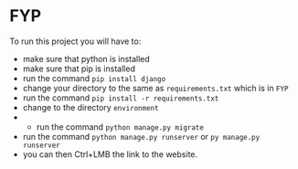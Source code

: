 # FYP
To run this project you will have to:
- make sure that python is installed 
- make sure that pip is installed 
- run the command `pip install django`
- change your directory to the same as `requirements.txt` which is in `FYP`
- run the command `pip install -r requirements.txt`
- change to the directory `environment`
- - run the command `python manage.py migrate`
- run the command `python manage.py runserver` or `py manage.py runserver`
- you can then Ctrl+LMB the link to the website.

